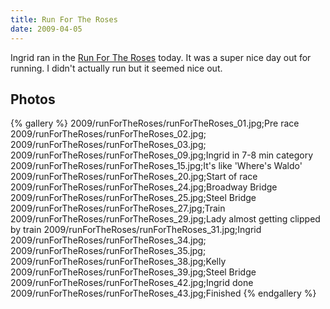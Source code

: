 ```yaml
---
title: Run For The Roses
date: 2009-04-05
---
```

Ingrid ran in the <a href="http://www.racecenter.com/results/2009/res_rf09.htm">Run For The Roses</a> today.  It was a super nice day out for running.  I didn't actually run but it seemed nice out.

## Photos 

{% gallery %} 
2009/runForTheRoses/runForTheRoses_01.jpg;Pre race
2009/runForTheRoses/runForTheRoses_02.jpg;
2009/runForTheRoses/runForTheRoses_03.jpg;
2009/runForTheRoses/runForTheRoses_09.jpg;Ingrid in 7-8 min category
2009/runForTheRoses/runForTheRoses_15.jpg;It's like 'Where's Waldo'
2009/runForTheRoses/runForTheRoses_20.jpg;Start of race
2009/runForTheRoses/runForTheRoses_24.jpg;Broadway Bridge
2009/runForTheRoses/runForTheRoses_25.jpg;Steel Bridge
2009/runForTheRoses/runForTheRoses_27.jpg;Train
2009/runForTheRoses/runForTheRoses_29.jpg;Lady almost getting clipped by train
2009/runForTheRoses/runForTheRoses_31.jpg;Ingrid
2009/runForTheRoses/runForTheRoses_34.jpg;
2009/runForTheRoses/runForTheRoses_35.jpg;
2009/runForTheRoses/runForTheRoses_38.jpg;Kelly
2009/runForTheRoses/runForTheRoses_39.jpg;Steel Bridge
2009/runForTheRoses/runForTheRoses_42.jpg;Ingrid done
2009/runForTheRoses/runForTheRoses_43.jpg;Finished
{% endgallery %}
